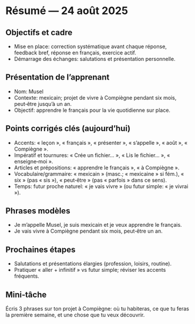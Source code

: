 # Résumé — 24 août 2025

## Objectifs et cadre
- Mise en place: correction systématique avant chaque réponse, feedback bref, réponse en français, exercice actif.
- Démarrage des échanges: salutations et présentation personnelle.

## Présentation de l’apprenant
- Nom: Musel
- Contexte: mexicain; projet de vivre à Compiègne pendant six mois, peut‑être jusqu’à un an.
- Objectif: apprendre le français pour la vie quotidienne sur place.

## Points corrigés clés (aujourd’hui)
- Accents: « leçon », « français », « présenter », « s’appelle », « août », « Compiègne ».
- Impératif et tournures: « Crée un fichier… », « Lis le fichier… », « enseigne‑moi ».
- Articles et prépositions: « apprendre le français », « à Compiègne ».
- Vocabulaire/grammaire: « mexicain » (masc.; « mexicaine » si fém.), « six » (pas « sis »), « peut‑être » (pas « parfois » dans ce sens).
- Temps: futur proche naturel: « je vais vivre » (ou futur simple: « je vivrai »).

## Phrases modèles
- Je m’appelle Musel, je suis mexicain et je veux apprendre le français.
- Je vais vivre à Compiègne pendant six mois, peut‑être un an.

## Prochaines étapes
- Salutations et présentations élargies (profession, loisirs, routine).
- Pratiquer « aller + infinitif » vs futur simple; réviser les accents fréquents.

## Mini‑tâche
Écris 3 phrases sur ton projet à Compiègne: où tu habiteras, ce que tu feras la première semaine, et une chose que tu veux découvrir.
